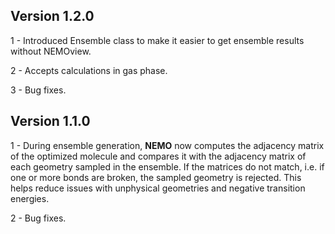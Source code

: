 ## Version 1.2.0

1 - Introduced Ensemble class to make it easier to get ensemble results without NEMOview.

2 - Accepts calculations in gas phase.

3 - Bug fixes.

## Version 1.1.0

1 - During ensemble generation, **NEMO** now computes the adjacency matrix of the optimized molecule and compares it with the adjacency matrix of each geometry sampled in the ensemble. If the matrices do not match, i.e. if one or more bonds are broken, the sampled geometry is rejected. This helps reduce issues with unphysical geometries and negative transition energies.

2 - Bug fixes.